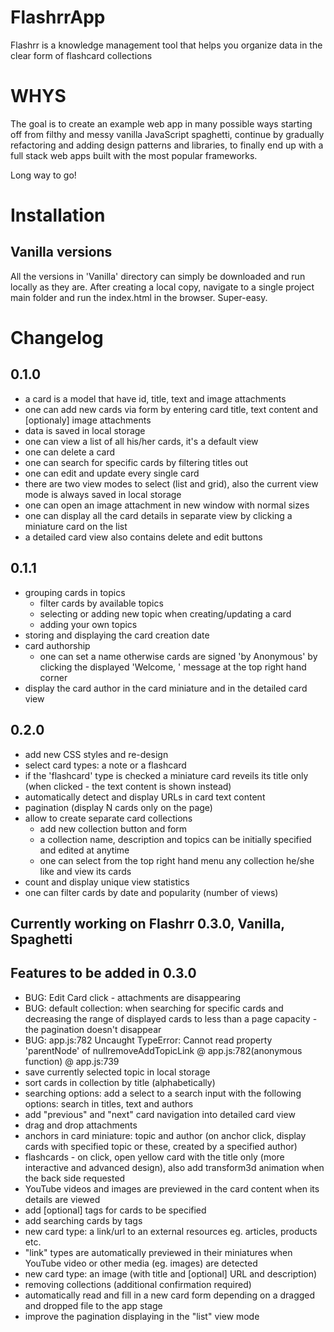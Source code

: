 # FlashrrApp
Flashrr is a knowledge management tool that helps you organize data in the clear form of flashcard collections

# WHYS
The goal is to create an example web app in many possible ways starting off from filthy and messy vanilla JavaScript spaghetti, continue by gradually refactoring and adding design patterns and libraries, to finally end up with a full stack web apps built with the most popular frameworks. 

Long way to go!

# Installation

## Vanilla versions 

All the versions in 'Vanilla' directory can simply be downloaded and run locally as they are. After creating a local copy, navigate to a single project main folder and run the index.html in the browser. Super-easy.

# Changelog

## 0.1.0
- a card is a model that have id, title, text and image attachments
- one can add new cards via form by entering card title, text content and [optionaly] image attachments
- data is saved in local storage 
- one can view a list of all his/her cards, it's a default view
- one can delete a card
- one can search for specific cards by filtering titles out 
- one can edit and update every single card
- there are two view modes to select (list and grid), also the current view mode is always saved in local storage
- one can open an image attachment in new window with normal sizes 
- one can display all the card details in separate view by clicking a miniature card on the list  
- a detailed card view also contains delete and edit buttons

## 0.1.1
- grouping cards in topics
  - filter cards by available topics
  - selecting or adding new topic when creating/updating a card
  - adding your own topics
- storing and displaying the card creation date
- card authorship 
  - one can set a name otherwise cards are signed 'by Anonymous' by clicking the displayed 'Welcome, <username>' message at the top right hand corner
- display the card author in the card miniature and in the detailed card view

## 0.2.0
- add new CSS styles and re-design
- select card types: a note or a flashcard
- if the 'flashcard' type is checked a miniature card reveils its title only (when clicked - the text content is shown instead)
- automatically detect and display URLs in card text content 
- pagination (display N cards only on the page)
- allow to create separate card collections
  - add new collection button and form
  - a collection name, description and topics can be initially specified and edited at anytime
  - one can select from the top right hand menu any collection he/she like and view its cards
- count and display unique view statistics 
- one can filter cards by date and popularity (number of views)

## Currently working on Flashrr 0.3.0, Vanilla, Spaghetti 

## Features to be added in 0.3.0
- BUG: Edit Card click - attachments are disappearing
- BUG: default collection: when searching for specific cards and decreasing the range of displayed cards to less than a page capacity - the pagination doesn't disappear
- BUG: app.js:782 Uncaught TypeError: Cannot read property 'parentNode' of nullremoveAddTopicLink @ app.js:782(anonymous function) @ app.js:739
- save currently selected topic in local storage
- sort cards in collection by title (alphabetically)
- searching options: add a select to a search input with the following options: search in titles, text and authors
- add "previous" and "next" card navigation into detailed card view 
- drag and drop attachments
- anchors in card miniature: topic and author (on anchor click, display cards with specified topic or these, created by a specified author)
- flashcards - on click, open yellow card with the title only  (more interactive and advanced design), also add transform3d animation when the back side requested 
- YouTube videos and images are previewed in the card content when its details are viewed
- add [optional] tags for cards to be specified
- add searching cards by tags
- new card type: a link/url to an external resources eg. articles, products etc.
- "link" types are automatically previewed in their miniatures when YouTube video or other media (eg. images) are detected
- new card type: an image (with title and [optional] URL and description)
- removing collections (additional confirmation required)
- automatically read and fill in a new card form depending on a dragged and dropped file to the app stage
- improve the pagination displaying in the "list" view mode


